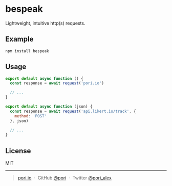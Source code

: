 # bespeak

Lightweight, intuitive http(s) requests.

## Example

```
npm install bespeak
```

## Usage

```js
export default async function () {
  const response = await request('pori.io')

  // ...
}
```

```js
export default async function (json) {
  const response = await request('api.likert.io/track', {
    method: 'POST'
  }, json)

  // ...
}
```

## License

MIT

---

> [pori.io](http://pori.io) &nbsp;&middot;&nbsp;
> GitHub [@pori](https://github.com/pori) &nbsp;&middot;&nbsp;
> Twitter [@pori_alex](https://twitter.com/pori_alex)
